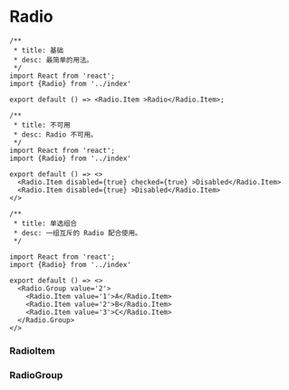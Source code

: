 # Radio

```tsx
/**
 * title: 基础
 * desc: 最简单的用法。
 */
import React from 'react';
import {Radio} from '../index'

export default () => <Radio.Item >Radio</Radio.Item>;
```

```tsx
/**
 * title: 不可用
 * desc: Radio 不可用。
 */
import React from 'react';
import {Radio} from '../index'

export default () => <>
  <Radio.Item disabled={true} checked={true} >Disabled</Radio.Item>
  <Radio.Item disabled={true} >Disabled</Radio.Item>
</>
```

```tsx
/**
 * title: 单选组合
 * desc: 一组互斥的 Radio 配合使用。
 */

import React from 'react';
import {Radio} from '../index'

export default () => <>
  <Radio.Group value='2'>
    <Radio.Item value='1'>A</Radio.Item>
    <Radio.Item value='2'>B</Radio.Item>
    <Radio.Item value='3'>C</Radio.Item>
  </Radio.Group>
</>
```
### RadioItem
<API hideTitle src='./RadioItem.tsx'></API>

### RadioGroup
<API hideTitle src='./RadioGroup.tsx'></API>